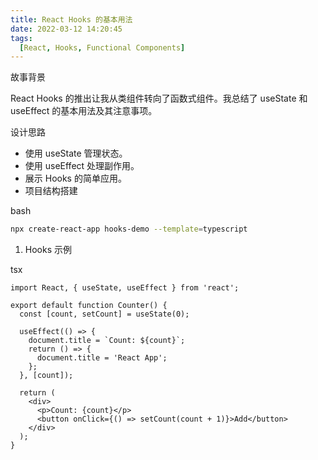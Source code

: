 ```yaml
---
title: React Hooks 的基本用法
date: 2022-03-12 14:20:45
tags:
  [React, Hooks, Functional Components]  
---
```


故事背景

React Hooks 的推出让我从类组件转向了函数式组件。我总结了 useState 和 useEffect 的基本用法及其注意事项。

设计思路

- 使用 useState 管理状态。
- 使用 useEffect 处理副作用。
- 展示 Hooks 的简单应用。
- 项目结构搭建

bash

```bash
npx create-react-app hooks-demo --template=typescript
```

1. Hooks 示例

tsx

```tsx
import React, { useState, useEffect } from 'react';

export default function Counter() {
  const [count, setCount] = useState(0);

  useEffect(() => {
    document.title = `Count: ${count}`;
    return () => {
      document.title = 'React App';
    };
  }, [count]);

  return (
    <div>
      <p>Count: {count}</p>
      <button onClick={() => setCount(count + 1)}>Add</button>
    </div>
  );
}
```
